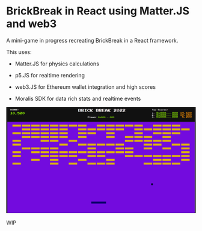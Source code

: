 # BrickBreak in React using Matter.JS and web3 
A mini-game in progress recreating BrickBreak in a React framework. 

This uses:

* Matter.JS for physics calculations

* p5.JS for realtime rendering

* web3.JS for Ethereum wallet integration and high scores

* Moralis SDK for data rich stats and realtime events

![alt text](https://github.com/bradj00/react-physics/blob/master/screenshots/mainGame.png?raw=true)




WIP

